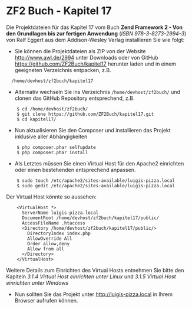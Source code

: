 ZF2 Buch - Kapitel 17
=====================

Die Projektdateien für das Kapitel 17 vom Buch **Zend Framework 2 - Von den 
Grundlagen bis zur fertigen Anwendung** (*ISBN 978-3-8273-2994-3*) von Ralf Eggert 
aus dem Addison-Wesley Verlag installieren Sie wie folgt:

* Sie können die Projektdateien als ZIP von der Website http://www.awl.de/2994 
  unter Downloads oder von GitHub https://github.com/ZF2Buch/kapitel17 herunter
  laden und in einem geeigneten Verzeichnis entpacken, z.B.
```
  /home/devhost/zf2buch/kapitel17
```
  
* Alternativ wechseln Sie ins Verzeichnis `/home/devhost/zf2buch/` und clonen das
  GitHub Repository entsprechend, z.B.
```
    $ cd /home/devhost/zf2buch/
    $ git clone https://github.com/ZF2Buch/kapitel17.git
    $ cd kapitel17/
```
  
* Nun aktualisieren Sie den Composer und installieren das Projekt inklusive
  aller Abhängigkeiten
```
    $ php composer.phar selfupdate
    $ php composer.phar install
```

* Als Letztes müssen Sie einen Virtual Host für den Apache2 einrichten oder einen
  bestehenden entsprechend anpassen.
```
    $ sudo touch /etc/apache2/sites-available/luigis-pizza.local
    $ sudo gedit /etc/apache2/sites-available/luigis-pizza.local
```
  Der Virtual Host könnte so aussehen:
```
    <VirtualHost *>
      ServerName luigis-pizza.local
      DocumentRoot /home/devhost/zf2buch/kapitel17/public/
      AccessFileName .htaccess
      <Directory /home/devhost/zf2buch/kapitel17/public/>
        DirectoryIndex index.php
        AllowOverride All
        Order allow,deny
        Allow from all
      </Directory>
    </VirtualHost>
```
  Weitere Details zum Einrichten des Virtual Hosts entnehmen Sie bitte den 
  Kapiteln *3.1.4 Virtual Host einrichten unter Linux* und *3.1.5 Virtual Host 
  einrichten unter Windows*
  
* Nun sollten Sie das Projekt unter http://luigis-pizza.local in Ihrem Browser 
  aufrufen können.
